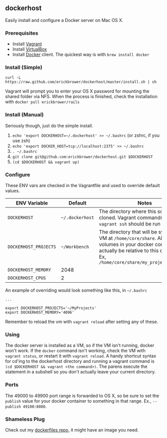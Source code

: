 ## dockerhost

Easily install and configure a Docker server on Mac OS X. 

### Prerequisites

* Install [Vagrant](http://vagrantup.com)
* Install [VirtualBox](http://www.virtualbox.org)
* Install [Docker](http://docker.io) client. The quickest way is with `brew install docker`

### Install (Simple)
`curl -L https://raw.github.com/erickbrower/dockerhost/master/install.sh | sh`

Vagrant will prompt you to enter your OS X password for mounting the shared folder via NFS. When the process is finished, check the installation with `docker pull erickbrower/rails`

### Install (Manual)
Seriously though, just do the simple install.

1. `echo 'export DOCKERHOST=~/.dockerhost' >> ~/.bashrc` (or zshrc, if you use zsh)
2. `echo 'export DOCKER_HOST=tcp://localhost:2375' >> ~/.bashrc`
3. `. ~/.bashrc`
4. `git clone git@github.com:erickbrower/dockerhost.git $DOCKERHOST`
5. `(cd $DOCKERHOST && vagrant up)`


### Configure
These ENV vars are checked in the Vagrantfile and used to override default values. 

ENV Variable          | Default         | Notes 
--------------------- | --------------- | -----
`DOCKERHOST`          | `~/.dockerhost` | The directory where this source will be cloned. Vagrant commands like `vagrant ssh` should be run from here.
`DOCKERHOST_PROJECTS` | `~/Workbench`   | The directory that will be synced to the VM at `/home/core/share`. All mounted volumes in your docker commands will actually be relative to this directory. Ex, `/home/core/share/my_project:/opt/app`
`DOCKERHOST_MEMORY` | 2048              | 
`DOCKERHOST_CPUS`   | 2                 | 

An example of overriding would look something like this, in `~/.bashrc`

```
...

export DOCKERHOST_PROJECTS='~/MyProjects'
export DOCKERHOST_MEMORY='4096'
```

Remember to reload the vm with `vagrant reload` after setting any of these. 

### Using 

The docker server is installed as a VM, so if the VM isn't running, docker won't work. If the `docker` command isn't working, check the VM with `vagrant status`, or restart it with `vagrant reload`. A handy shortcut syntax for cd'ing to the dockerhost directory and running a vagrant command is `(cd $DOCKERHOST && vagrant <the command>)`. The parens execute the statement in a subshell so you don't actually leave your current directory. 

### Ports

The 49000 to 49900 port range is forwarded to OS X, so be sure to set the `publish` value for your docker container to something in that range. Ex., `--publish 49100:8080`. 

### Shameless Plug

Check out my [dockerfiles repo](http://github.com/erickbrower/dockerfiles), it might have an image you need. 
